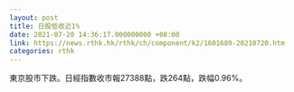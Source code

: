```yaml
---
layout: post
title: 日股低收近1%
date: 2021-07-20 14:36:17.000000000 +08:00
link: https://news.rthk.hk/rthk/ch/component/k2/1601689-20210720.htm
categories: rthk
---
```


東京股市下跌。日經指數收市報27388點，跌264點，跌幅0.96%。
